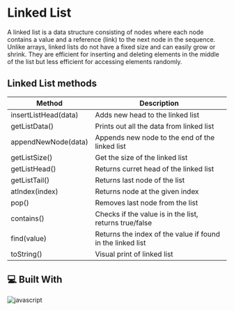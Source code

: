# Linked List
A linked list is a data structure consisting of nodes where each node contains a value and a reference (link) to the next node in the sequence. Unlike arrays, linked lists do not have a fixed size and can easily grow or shrink. They are efficient for inserting and deleting elements in the middle of the list but less efficient for accessing elements randomly.

## Linked List methods
| Method | Description |
| ------ | ----------- |
| insertListHead(data) | Adds new head to the linked list |
| getListData() | Prints out all the data from linked list |
| appendNewNode(data) | Appends new node to the end of the linked list |
| getListSize() | Get the size of the linked list |
| getListHead() | Returns curret head of the linked list |
| getListTail() | Returns last node of the list |
| atIndex(index) | Returns node at the given index |
| pop() | Removes last node from the list |
| contains() | Checks if the value is in the list, returns true/false |
| find(value) | Returns the index of the value if found in the linked list |
| toString() | Visual print of linked list |

## 💻 Built With
![javascript](https://skillicons.dev/icons?i=js&perline=10)
